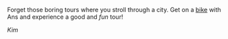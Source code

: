 Forget those boring tours where you stroll through a city. Get on a [bike](/cycling#london) with Ans and experience a good and *fun* tour!

*Kim*
